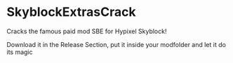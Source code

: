 # SkyblockExtrasCrack
Cracks the famous paid mod SBE for Hypixel Skyblock!


Download it in the Release Section, put it inside your modfolder and let it do its magic
